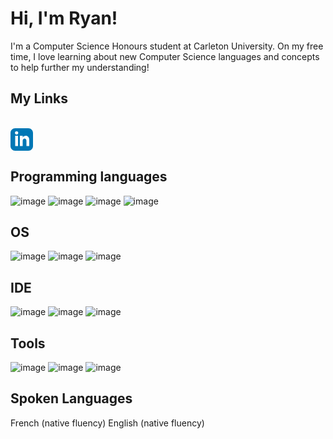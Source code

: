 # Hi, I'm Ryan!

I'm a Computer Science Honours student at Carleton University. On my free time, I love learning about new Computer Science languages and concepts to help further my understanding!

## My Links
<br />
<a href="www.linkedin.com/in/ryanckc"><svg xmlns="http://www.w3.org/2000/svg" width="36" height="36" viewBox="0 0 24 24" fill="#0077B5"><path d="M19 0h-14c-2.761 0-5 2.239-5 5v14c0 2.761 2.239 5 5 5h14c2.762 0 5-2.239 5-5v-14c0-2.761-2.238-5-5-5zm-11 19h-3v-11h3v11zm-1.5-12.268c-.966 0-1.75-.79-1.75-1.764s.784-1.764 1.75-1.764 1.75.79 1.75 1.764-.783 1.764-1.75 1.764zm13.5 12.268h-3v-5.604c0-3.368-4-3.113-4 0v5.604h-3v-11h3v1.765c1.396-2.586 7-2.777 7 2.476v6.759z"/></svg></a>

## Programming languages
  ![image](https://img.shields.io/badge/Java-ED8B00?style=for-the-badge)
  ![image](https://img.shields.io/badge/Python-FFD43B?style=for-the-badge)
  ![image](https://img.shields.io/badge/Kotlin-0095D5?&style=for-the-badge&logoColor=white)
  ![image](https://img.shields.io/badge/Swift-FA7343?style=for-the-badge)

## OS

  ![image](https://img.shields.io/badge/Windows-0078D6?style=for-the-badge&)
  ![image](https://img.shields.io/badge/Linux-FCC624?style=for-the-badge)
  ![image](https://img.shields.io/badge/Android-3DDC84?style=for-the-badge)

## IDE

  ![image](https://img.shields.io/badge/Visual_Studio_Code-0078D4?style=for-the-badge)
  ![image](https://img.shields.io/badge/VIM-%2311AB00.svg?&style=for-the-badge&logoColor=white)
  ![image](https://img.shields.io/badge/Android_Studio-3DDC84?style=for-the-badge)

## Tools

  ![image](https://img.shields.io/badge/Stack_Overflow-FE7A16?style=for-the-badge&logoColor=white)
  ![image](https://img.shields.io/badge/GNU%20Bash-4EAA25?style=for-the-badge)
  ![image](https://img.shields.io/badge/GIT-E44C30?style=for-the-badge)

## Spoken Languages
French (native fluency)
English (native fluency)

